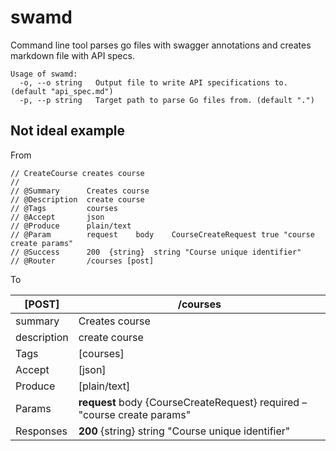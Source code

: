 # swamd

Command line tool parses go files with swagger annotations and creates markdown file with API specs.

```
Usage of swamd:
  -o, --o string   Output file to write API specifications to. (default "api_spec.md")
  -p, --p string   Target path to parse Go files from. (default ".")
```

## Not ideal example

From

```
// CreateCourse creates course
//
// @Summary      Creates course
// @Description  create course
// @Tags         courses
// @Accept       json
// @Produce      plain/text
// @Param 		 request 	body 	CourseCreateRequest true "course create params"
// @Success      200  {string}	string "Course unique identifier"
// @Router       /courses [post]
```

To

| [POST]      | /courses                                                                 |
| ----------- | ------------------------------------------------------------------------ |
| summary     | Creates course                                                           |
| description | create course                                                            |
| Tags        | [courses]                                                                |
| Accept      | [json]                                                                   |
| Produce     | [plain/text]                                                             |
| Params      | **request** body {CourseCreateRequest} required – "course create params" |
| Responses   | **200** {string} string "Course unique identifier"                       |
